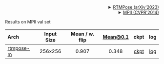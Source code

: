<!-- [ALGORITHM] -->

<details>
<summary align="right"><a href="https://link.springer.com/chapter/10.1007/978-3-030-58580-8_27">RTMPose (arXiv'2023)</a></summary>

```bibtex
@misc{https://doi.org/10.48550/arxiv.2303.07399,
  doi = {10.48550/ARXIV.2303.07399},
  url = {https://arxiv.org/abs/2303.07399},
  author = {Jiang, Tao and Lu, Peng and Zhang, Li and Ma, Ningsheng and Han, Rui and Lyu, Chengqi and Li, Yining and Chen, Kai},
  keywords = {Computer Vision and Pattern Recognition (cs.CV), FOS: Computer and information sciences, FOS: Computer and information sciences},
  title = {RTMPose: Real-Time Multi-Person Pose Estimation based on MMPose},
  publisher = {arXiv},
  year = {2023},
  copyright = {Creative Commons Attribution 4.0 International}
}

```

</details>

<!-- [DATASET] -->

<details>
<summary align="right"><a href="http://openaccess.thecvf.com/content_cvpr_2014/html/Andriluka_2D_Human_Pose_2014_CVPR_paper.html">MPII (CVPR'2014)</a></summary>

```bibtex
@inproceedings{andriluka14cvpr,
  author = {Mykhaylo Andriluka and Leonid Pishchulin and Peter Gehler and Schiele, Bernt},
  title = {2D Human Pose Estimation: New Benchmark and State of the Art Analysis},
  booktitle = {IEEE Conference on Computer Vision and Pattern Recognition (CVPR)},
  year = {2014},
  month = {June}
}
```

</details>

Results on MPII val set

| Arch                                                | Input Size | Mean / w. flip | Mean@0.1 |                            ckpt                             |                            log                             |
| :-------------------------------------------------- | :--------: | :------------: | :------: | :---------------------------------------------------------: | :--------------------------------------------------------: |
| [rtmpose-m](./rtmpose-m_8xb64-210e_mpii-256x256.py) |  256x256   |     0.907      |  0.348   | [ckpt](https://download.openmmlab.com/mmpose/v1/projects/rtmpose/rtmpose-m_simcc-mpii_pt-aic-coco_210e-256x256-ec4dbec8_20230206.pth) | [log](https://download.openmmlab.com/mmpose/v1/projects/rtmpose/rtmpose-m_simcc-mpii_pt-aic-coco_210e-256x256-ec4dbec8_20230206.json) |
